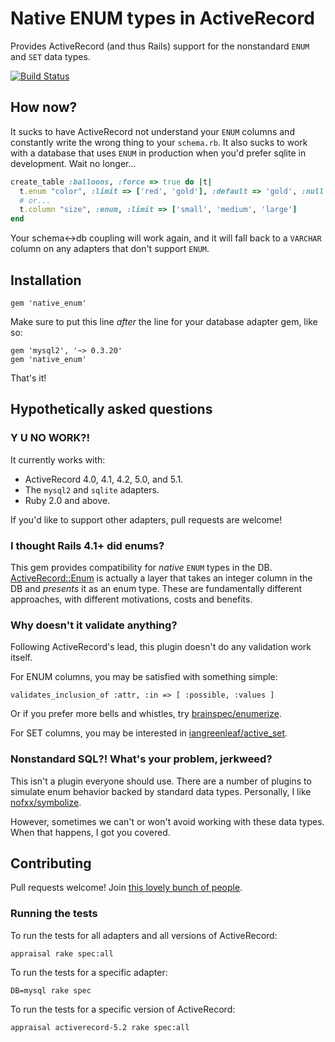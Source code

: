 # Native ENUM types in ActiveRecord #

Provides ActiveRecord (and thus Rails) support for the nonstandard `ENUM` and `SET` data types.

[![Build Status](https://travis-ci.org/iangreenleaf/native_enum.svg?branch=master)](https://travis-ci.org/iangreenleaf/native_enum)

## How now? ##

It sucks to have ActiveRecord not understand your `ENUM` columns and constantly write the wrong thing to your `schema.rb`.
It also sucks to work with a database that uses `ENUM` in production when you'd prefer sqlite in development.
Wait no longer...

```ruby
create_table :balloons, :force => true do |t|
  t.enum "color", :limit => ['red', 'gold'], :default => 'gold', :null => false
  # or...
  t.column "size", :enum, :limit => ['small', 'medium', 'large']
end
```

Your schema<->db coupling will work again, and it will fall back to a `VARCHAR` column on any adapters that don't support `ENUM`.

## Installation ##

```
gem 'native_enum'
```

Make sure to put this line *after* the line for your database adapter gem, like so:

```
gem 'mysql2', '~> 0.3.20'
gem 'native_enum'
```

That's it!

## Hypothetically asked questions ##

### Y U NO WORK?! ###

It currently works with:

 * ActiveRecord 4.0, 4.1, 4.2, 5.0, and 5.1.
 * The `mysql2` and `sqlite` adapters.
 * Ruby 2.0 and above.

If you'd like to support other adapters, pull requests are welcome!

### I thought Rails 4.1+ did enums? ###

This gem provides compatibility for *native* `ENUM` types in the DB.
[ActiveRecord::Enum](http://api.rubyonrails.org/classes/ActiveRecord/Enum.html) is actually a layer that takes an integer column in the DB and *presents* it as an enum type.
These are fundamentally different approaches, with different motivations, costs and benefits.

### Why doesn't it validate anything? ###

Following ActiveRecord's lead, this plugin doesn't do any validation work itself.

For ENUM columns, you may be satisfied with something simple:

    validates_inclusion_of :attr, :in => [ :possible, :values ]

Or if you prefer more bells and whistles, try [brainspec/enumerize](https://github.com/brainspec/enumerize).

For SET columns, you may be interested in [iangreenleaf/active_set](https://github.com/iangreenleaf/active_set).

### Nonstandard SQL?! What's your problem, jerkweed? ###

This isn't a plugin everyone should use. There are a number of plugins to simulate enum behavior backed by standard data types. Personally, I like [nofxx/symbolize](https://github.com/nofxx/symbolize).

However, sometimes we can't or won't avoid working with these data types. When that happens, I got you covered.

## Contributing ##

Pull requests welcome! Join
[this lovely bunch of people](https://github.com/iangreenleaf/native_enum/graphs/contributors).


### Running the tests ###

To run the tests for all adapters and all versions of ActiveRecord:

    appraisal rake spec:all

To run the tests for a specific adapter:

    DB=mysql rake spec

To run the tests for a specific version of ActiveRecord:

    appraisal activerecord-5.2 rake spec:all
